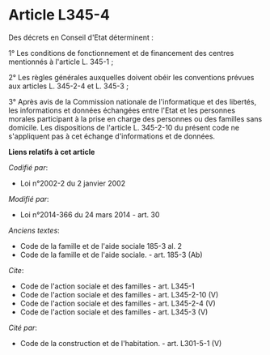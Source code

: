 # Article L345-4

Des décrets en Conseil d'Etat déterminent : 

1° Les conditions de fonctionnement et de financement des centres mentionnés à l'article L. 345-1 ; 

2° Les règles générales auxquelles doivent obéir les conventions prévues aux articles L. 345-2-4 et L. 345-3 ; 

3° Après avis de la Commission nationale de l'informatique et des libertés, les informations et données échangées entre
l'Etat et les personnes morales participant à la prise en charge des personnes ou des familles sans domicile. Les
dispositions de l'article L. 345-2-10 du présent code ne s'appliquent pas à cet échange d'informations et de données.

**Liens relatifs à cet article**

_Codifié par_:

  - Loi n°2002-2 du 2 janvier 2002

_Modifié par_:

  - Loi n°2014-366 du 24 mars 2014 - art. 30

_Anciens textes_:

  - Code de la famille et de l'aide sociale 185-3 al. 2
  - Code de la famille et de l'aide sociale. - art. 185-3 (Ab)

_Cite_:

  - Code de l'action sociale et des familles - art. L345-1
  - Code de l'action sociale et des familles - art. L345-2-10 (V)
  - Code de l'action sociale et des familles - art. L345-2-4 (V)
  - Code de l'action sociale et des familles - art. L345-3 (V)

_Cité par_:

  - Code de la construction et de l'habitation. - art. L301-5-1 (V)
